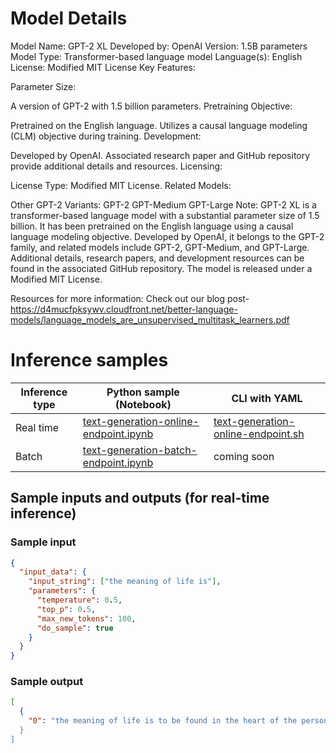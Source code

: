 # **Model Details**

Model Name: GPT-2 XL
Developed by: OpenAI
Version: 1.5B parameters
Model Type: Transformer-based language model
Language(s): English
License: Modified MIT License
Key Features:

Parameter Size:

A version of GPT-2 with 1.5 billion parameters.
Pretraining Objective:

Pretrained on the English language.
Utilizes a causal language modeling (CLM) objective during training.
Development:

Developed by OpenAI.
Associated research paper and GitHub repository provide additional details and resources.
Licensing:

License Type: Modified MIT License.
Related Models:

Other GPT-2 Variants:
GPT-2
GPT-Medium
GPT-Large
Note:
GPT-2 XL is a transformer-based language model with a substantial parameter size of 1.5 billion. It has been pretrained on the English language using a causal language modeling objective. Developed by OpenAI, it belongs to the GPT-2 family, and related models include GPT-2, GPT-Medium, and GPT-Large. Additional details, research papers, and development resources can be found in the associated GitHub repository. The model is released under a Modified MIT License.

Resources for more information: Check out our blog post-https://d4mucfpksywv.cloudfront.net/better-language-models/language_models_are_unsupervised_multitask_learners.pdf

# **Inference samples**

| Inference type | Python sample (Notebook)                                                                                                          | CLI with YAML                                                                                                                  |
| -------------- | --------------------------------------------------------------------------------------------------------------------------------- | ------------------------------------------------------------------------------------------------------------------------------ |
| Real time      | <a href="https://aka.ms/azureml-infer-online-sdk-text-generation-dolly" target="_blank">text-generation-online-endpoint.ipynb</a> | <a href="https://aka.ms/azureml-infer-online-cli-text-generation-dolly" target="_blank">text-generation-online-endpoint.sh</a> |
| Batch          | <a href="https://aka.ms/azureml-infer-batch-sdk-text-generation" target="_blank">text-generation-batch-endpoint.ipynb</a>         | coming soon                                                                                                                    |

## **Sample inputs and outputs (for real-time inference)**

### **Sample input**

```json
{
  "input_data": {
    "input_string": ["the meaning of life is"],
    "parameters": {
      "temperature": 0.5,
      "top_p": 0.5,
      "max_new_tokens": 100,
      "do_sample": true
    }
  }
}
```

### **Sample output**

```json
[
  {
    "0": "the meaning of life is to be found in the heart of the person, not in the words of the Bible. " The church's statement said the church would continue to support the LGBT community and "will not be silent in the face of hate and violence." "We will not be silent in the face of hate and violence, " the statement said. "We will stand with our LGBT brothers and sisters in the fight for equality." The statement also said the church would continue to support the LGBT community and"
  }
]
```
